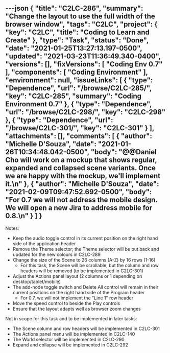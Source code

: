 ---json
{
  "title": "C2LC-286",
  "summary": "Change the layout to use the full width of the browser window",
  "tags": "C2LC",
  "project": {
    "key": "C2LC",
    "title": "Coding to Learn and Create"
  },
  "type": "Task",
  "status": "Done",
  "date": "2021-01-25T13:27:13.197-0500",
  "updated": "2021-03-23T11:36:49.340-0400",
  "versions": [],
  "fixVersions": [
    "Coding Env 0.7"
  ],
  "components": [
    "Coding Environment"
  ],
  "environment": null,
  "issueLinks": [
    {
      "type": "Dependence",
      "url": "/browse/C2LC-285/",
      "key": "C2LC-285",
      "summary": "Coding Environment 0.7"
    },
    {
      "type": "Dependence",
      "url": "/browse/C2LC-298/",
      "key": "C2LC-298"
    },
    {
      "type": "Dependence",
      "url": "/browse/C2LC-301/",
      "key": "C2LC-301"
    }
  ],
  "attachments": [],
  "comments": [
    {
      "author": "Michelle D'Souza",
      "date": "2021-01-26T10:34:48.042-0500",
      "body": "@@Daniel Cho will work on a mockup that shows regular, expanded and collapsed scene variants. Once we are happy with the mockup, we'll implement it.\n"
    },
    {
      "author": "Michelle D'Souza",
      "date": "2021-02-09T09:47:52.692-0500",
      "body": "For 0.7 we will not address the mobile design. We will open a new Jira to address mobile for 0.8.\n"
    }
  ]
}
---
Notes:

* Keep the audio toggle control in its current position on the right hand side of the application header
* Remove the Theme selector; the Theme selector will be put back and updated for the new colours in C2LC-289
* Change the size of the Scene to 26 columns (A-Z) by 16 rows (1-16)
  * For this task, the Scene will be scrollable, but the column and row headers will be removed (to be implemented in C2LC-301)
* Adjust the Actions panel layout (2 columns or 1 depending on desktop/tablet/mobile)
* The add-node toggle switch and Delete All control will remain in their current positions on the right hand side of the Program header
  * For 0.7, we will not implement the "Line 1" row header
* Move the speed control to beside the Play controls
* Ensure that the layout adapts well as browser zoom changes

Not in scope for this task and to be implemented in later tasks:

* The Scene column and row headers will be implemented in C2LC-301
* The Actions panel menu will be implemented in C2LC-140
* The World selector will be implemented in C2LC-290
* Expand and collapse will be implemented in C2LC-292

        